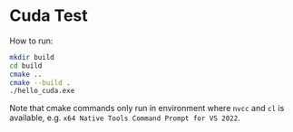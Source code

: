 # Cuda Test

How to run:
```bash
mkdir build
cd build
cmake ..
cmake --build .
./hello_cuda.exe
```

Note that cmake commands only run in environment where `nvcc` and `cl` is available, e.g. `x64 Native Tools Command Prompt for VS 2022`.


